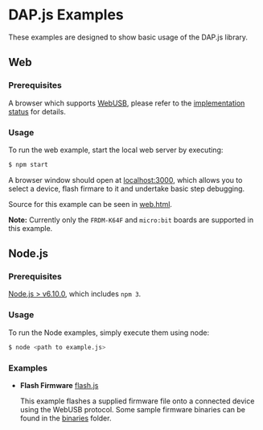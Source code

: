 # DAP.js Examples

These examples are designed to show basic usage of the DAP.js library.

## Web

### Prerequisites

A browser which supports [WebUSB](https://wicg.github.io/webusb/), please refer to the [implementation status](https://github.com/WICG/webusb#implementation-status) for details.

### Usage

To run the web example, start the local web server by executing:

```bash
$ npm start
```

A browser window should open at [localhost:3000](http://localhost:3000/), which allows you to select a device, flash firmare to it and undertake basic step debugging.

Source for this example can be seen in [web.html](web.html).

__Note:__ Currently only the `FRDM-K64F` and `micro:bit` boards are supported in this example.

## Node.js

### Prerequisites

[Node.js > v6.10.0](https://nodejs.org), which includes `npm 3`.

### Usage

To run the Node examples, simply execute them using node:

```bash
$ node <path to example.js>
```

### Examples

* __Flash Firmware__ [flash.js](flash.js)

  This example flashes a supplied firmware file onto a connected device using the WebUSB protocol.
  Some sample firmware binaries can be found in the [binaries](https://github.com/ARMmbed/dapjs/tree/master/binaries) folder.

